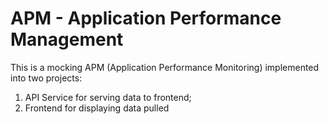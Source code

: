 # APM - Application Performance Management

This is a mocking APM (Application Performance Monitoring) implemented into two projects: 

1) API Service for serving data to frontend;
2) Frontend for displaying data pulled 

